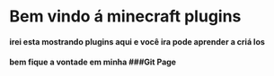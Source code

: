 # Bem vindo á minecraft plugins

#### irei esta mostrando plugins aqui e você ira pode aprender a criá los
#### bem fique a vontade em minha ###Git Page
